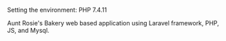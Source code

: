 Setting the environment:
PHP 7.4.11

Aunt Rosie's Bakery web based application using Laravel framework, PHP, JS, and Mysql.

